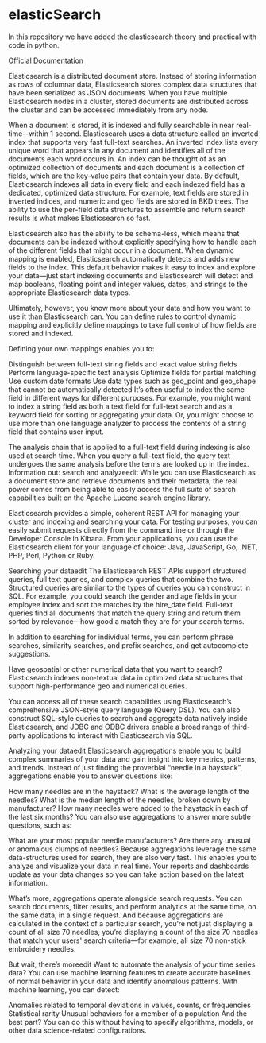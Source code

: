# elasticSearch

In this repository we have added the elasticsearch theory and practical with code in python.


[Official Documentation](https://www.elastic.co/guide/en/elasticsearch/reference/current/search-analyze.html)

Elasticsearch is a distributed document store. Instead of storing information as rows of columnar data, Elasticsearch stores complex data structures that have been serialized as JSON documents. When you have multiple Elasticsearch nodes in a cluster, stored documents are distributed across the cluster and can be accessed immediately from any node.

When a document is stored, it is indexed and fully searchable in near real-time--within 1 second. Elasticsearch uses a data structure called an inverted index that supports very fast full-text searches. An inverted index lists every unique word that appears in any document and identifies all of the documents each word occurs in.
An index can be thought of as an optimized collection of documents and each document is a collection of fields, which are the key-value pairs that contain your data. By default, Elasticsearch indexes all data in every field and each indexed field has a dedicated, optimized data structure. For example, text fields are stored in inverted indices, and numeric and geo fields are stored in BKD trees. The ability to use the per-field data structures to assemble and return search results is what makes Elasticsearch so fast.

Elasticsearch also has the ability to be schema-less, which means that documents can be indexed without explicitly specifying how to handle each of the different fields that might occur in a document. When dynamic mapping is enabled, Elasticsearch automatically detects and adds new fields to the index. This default behavior makes it easy to index and explore your data—​just start indexing documents and Elasticsearch will detect and map booleans, floating point and integer values, dates, and strings to the appropriate Elasticsearch data types.

Ultimately, however, you know more about your data and how you want to use it than Elasticsearch can. You can define rules to control dynamic mapping and explicitly define mappings to take full control of how fields are stored and indexed.

Defining your own mappings enables you to:

Distinguish between full-text string fields and exact value string fields
Perform language-specific text analysis
Optimize fields for partial matching
Use custom date formats
Use data types such as geo_point and geo_shape that cannot be automatically detected
It’s often useful to index the same field in different ways for different purposes. For example, you might want to index a string field as both a text field for full-text search and as a keyword field for sorting or aggregating your data. Or, you might choose to use more than one language analyzer to process the contents of a string field that contains user input.

The analysis chain that is applied to a full-text field during indexing is also used at search time. When you query a full-text field, the query text undergoes the same analysis before the terms are looked up in the index.
Information out: search and analyzeedit
While you can use Elasticsearch as a document store and retrieve documents and their metadata, the real power comes from being able to easily access the full suite of search capabilities built on the Apache Lucene search engine library.

Elasticsearch provides a simple, coherent REST API for managing your cluster and indexing and searching your data. For testing purposes, you can easily submit requests directly from the command line or through the Developer Console in Kibana. From your applications, you can use the Elasticsearch client for your language of choice: Java, JavaScript, Go, .NET, PHP, Perl, Python or Ruby.

Searching your dataedit
The Elasticsearch REST APIs support structured queries, full text queries, and complex queries that combine the two. Structured queries are similar to the types of queries you can construct in SQL. For example, you could search the gender and age fields in your employee index and sort the matches by the hire_date field. Full-text queries find all documents that match the query string and return them sorted by relevance—how good a match they are for your search terms.

In addition to searching for individual terms, you can perform phrase searches, similarity searches, and prefix searches, and get autocomplete suggestions.

Have geospatial or other numerical data that you want to search? Elasticsearch indexes non-textual data in optimized data structures that support high-performance geo and numerical queries.

You can access all of these search capabilities using Elasticsearch’s comprehensive JSON-style query language (Query DSL). You can also construct SQL-style queries to search and aggregate data natively inside Elasticsearch, and JDBC and ODBC drivers enable a broad range of third-party applications to interact with Elasticsearch via SQL.

Analyzing your dataedit
Elasticsearch aggregations enable you to build complex summaries of your data and gain insight into key metrics, patterns, and trends. Instead of just finding the proverbial “needle in a haystack”, aggregations enable you to answer questions like:

How many needles are in the haystack?
What is the average length of the needles?
What is the median length of the needles, broken down by manufacturer?
How many needles were added to the haystack in each of the last six months?
You can also use aggregations to answer more subtle questions, such as:

What are your most popular needle manufacturers?
Are there any unusual or anomalous clumps of needles?
Because aggregations leverage the same data-structures used for search, they are also very fast. This enables you to analyze and visualize your data in real time. Your reports and dashboards update as your data changes so you can take action based on the latest information.

What’s more, aggregations operate alongside search requests. You can search documents, filter results, and perform analytics at the same time, on the same data, in a single request. And because aggregations are calculated in the context of a particular search, you’re not just displaying a count of all size 70 needles, you’re displaying a count of the size 70 needles that match your users' search criteria—​for example, all size 70 non-stick embroidery needles.

But wait, there’s moreedit
Want to automate the analysis of your time series data? You can use machine learning features to create accurate baselines of normal behavior in your data and identify anomalous patterns. With machine learning, you can detect:

Anomalies related to temporal deviations in values, counts, or frequencies
Statistical rarity
Unusual behaviors for a member of a population
And the best part? You can do this without having to specify algorithms, models, or other data science-related configurations.
